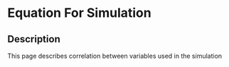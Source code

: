 <!DOCTYPE html>
<html>
  <head>
  </head>
  <body>
    <h1> Equation For Simulation </h1>
    <h2> Description </h2>
    <p> This page describes correlation between variables used in the simulation </p>
    
</html>
  
  

